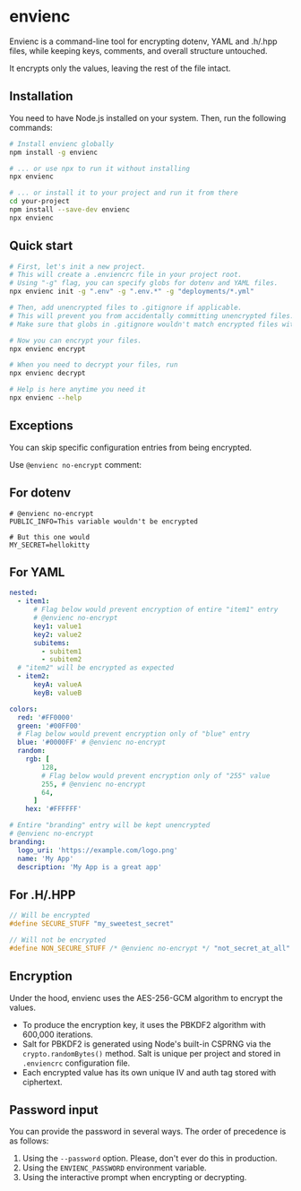 # envienc

Envienc is a command-line tool for encrypting dotenv, YAML and .h/.hpp files, while keeping keys,
comments, and overall structure untouched.

It encrypts only the values, leaving the rest of the file intact.

## Installation

You need to have Node.js installed on your system. Then, run the following commands:

```bash
# Install envienc globally
npm install -g envienc

# ... or use npx to run it without installing
npx envienc

# ... or install it to your project and run it from there
cd your-project
npm install --save-dev envienc
npx envienc
```

## Quick start

```bash
# First, let's init a new project.
# This will create a .enviencrc file in your project root.
# Using "-g" flag, you can specify globs for dotenv and YAML files.
npx envienc init -g ".env" -g ".env.*" -g "deployments/*.yml"

# Then, add unencrypted files to .gitignore if applicable.
# This will prevent you from accidentally committing unencrypted files.
# Make sure that globs in .gitignore wouldn't match encrypted files with ".envienc" suffix

# Now you can encrypt your files.
npx envienc encrypt

# When you need to decrypt your files, run
npx envienc decrypt

# Help is here anytime you need it
npx envienc --help
```

## Exceptions

You can skip specific configuration entries from being encrypted.

Use `@envienc no-encrypt` comment:

## For dotenv

```dotenv
# @envienc no-encrypt
PUBLIC_INFO=This variable wouldn't be encrypted

# But this one would
MY_SECRET=hellokitty
```

## For YAML

```yaml
nested:
  - item1:
      # Flag below would prevent encryption of entire "item1" entry
      # @envienc no-encrypt
      key1: value1
      key2: value2
      subitems:
        - subitem1
        - subitem2
  # "item2" will be encrypted as expected
  - item2:
      keyA: valueA
      keyB: valueB

colors:
  red: '#FF0000'
  green: '#00FF00'
  # Flag below would prevent encryption only of "blue" entry
  blue: '#0000FF' # @envienc no-encrypt
  random:
    rgb: [
        128,
        # Flag below would prevent encryption only of "255" value
        255, # @envienc no-encrypt
        64,
      ]
    hex: '#FFFFFF'

# Entire "branding" entry will be kept unencrypted
# @envienc no-encrypt
branding:
  logo_uri: 'https://example.com/logo.png'
  name: 'My App'
  description: 'My App is a great app'
```

## For .H/.HPP

```c
// Will be encrypted
#define SECURE_STUFF "my_sweetest_secret"

// Will not be encrypted
#define NON_SECURE_STUFF /* @envienc no-encrypt */ "not_secret_at_all"
```

## Encryption

Under the hood, envienc uses the AES-256-GCM algorithm to encrypt the values.

- To produce the encryption key, it uses the PBKDF2 algorithm with 600,000 iterations.
- Salt for PBKDF2 is generated using Node's built-in CSPRNG via the `crypto.randomBytes()` method.
  Salt is unique per project and stored in `.enviencrc` configuration file.
- Each encrypted value has its own unique IV and auth tag stored with ciphertext.

## Password input

You can provide the password in several ways. The order of precedence is as follows:

1. Using the `--password` option. Please, don't ever do this in production.
2. Using the `ENVIENC_PASSWORD` environment variable.
3. Using the interactive prompt when encrypting or decrypting.
